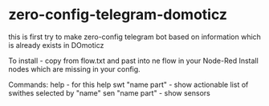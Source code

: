 # zero-config-telegram-domoticz

this is first try to make zero-config telegram bot based on information which is already exists in DOmoticz

To install - copy from flow.txt and past into ne flow in your Node-Red
Install nodes which are missing in your config.

Commands:
help - for this help
swt "name part" - show actionable list of swithes selected by "name"
sen "name part" - show sensors 
